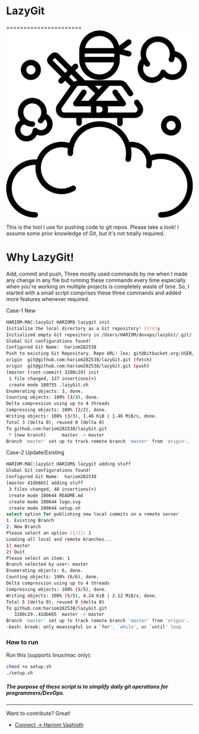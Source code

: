 # LazyGit
======================
[![setup-lazygit](logo.svg)](setup-lazygit)

This is the tool I use for pushing code to git repos. Please take a look! I assume some prior knowledge of Git, but it's not totally required.

#  Why LazyGit!

Add, commit and push, Three mostly used commands by me when I made any change in any file but running these commands every time especially when you're working on multiple projects is completely waste of time. So, I started with a small script comprises these three commands and added more features whenever required. 

Case-1 New 

```bash
HARIOM-MAC:lazyGit HARIOM$ lazygit init
Initialize the local directory as a Git repository? [Y/n]y
Initialized empty Git repository in /Users/HARIOM/devops/lazyGit/.git/
Global Git configurations found!
Configured Git Name:  hariom282538
Push to existing Git Repositary. Repo URL? [ex: git@bitbucket.org:USER/REPO.git]git@github.com:hariom282538/lazyGit.git
origin	git@github.com:hariom282538/lazyGit.git (fetch)
origin	git@github.com:hariom282538/lazyGit.git (push)
[master (root-commit) 3280c29] init
 1 file changed, 127 insertions(+)
 create mode 100755 .lazyGit.sh
Enumerating objects: 3, done.
Counting objects: 100% (3/3), done.
Delta compression using up to 4 threads
Compressing objects: 100% (2/2), done.
Writing objects: 100% (3/3), 1.46 KiB | 1.46 MiB/s, done.
Total 3 (delta 0), reused 0 (delta 0)
To github.com:hariom282538/lazyGit.git
 * [new branch]      master -> master
Branch 'master' set up to track remote branch 'master' from 'origin'.
```

Case-2 Update/Existing

```bash
HARIOM-MAC:lazyGit HARIOM$ lazygit adding stuff
Global Git configurations found!
Configured Git Name:  hariom282538
[master 41db665] adding stuff
 3 files changed, 48 insertions(+)
 create mode 100644 README.md
 create mode 100644 logo.svg
 create mode 100644 setup.sh
select option for publishing new local commits on a remote server
1. Existing Branch
2. New Branch
Please select an option [1/2]: 1
Loading all local and remote branches...
1) master
2) Quit
Please select an item: 1
Branch selected by user: master
Enumerating objects: 6, done.
Counting objects: 100% (6/6), done.
Delta compression using up to 4 threads
Compressing objects: 100% (5/5), done.
Writing objects: 100% (5/5), 4.24 KiB | 2.12 MiB/s, done.
Total 5 (delta 0), reused 0 (delta 0)
To github.com:hariom282538/lazyGit.git
   3280c29..41db665  master -> master
Branch 'master' set up to track remote branch 'master' from 'origin'.
-bash: break: only meaningful in a `for', `while', or `until' loop
```

### How to run

Run this (supports linux/mac only):

```bash
chmod +x setup.sh
./setup.sh
```

##### The purpose of these script is to simplify daily git operations for programmers/DevOps. 

----
Want to contribute? Great!
 - [Connect ->  Hariom Vashisth](mailto:hariom.devops@gmail.com)